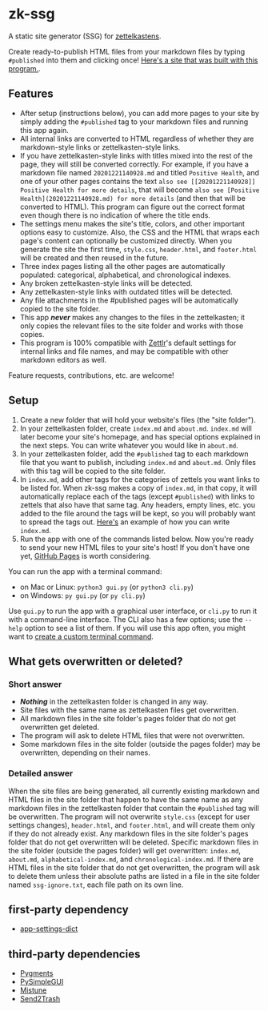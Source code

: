 # zk-ssg

A static site generator (SSG) for [zettelkastens](https://blog.viktomas.com/posts/slip-box/).

Create ready-to-publish HTML files from your markdown files by typing `#published` into them and clicking once! [Here's a site that was built with this program.](https://wheelercj.github.io/notes/).

## Features
* After setup (instructions below), you can add more pages to your site by simply adding the `#published` tag to your markdown files and running this app again.
* All internal links are converted to HTML regardless of whether they are markdown-style links or zettelkasten-style links.
* If you have zettelkasten-style links with titles mixed into the rest of the page, they will still be converted correctly. For example, if you have a markdown file named `20201221140928.md` and titled `Positive Health`, and one of your other pages contains the text `also see [[20201221140928]] Positive Health for more details`, that will become `also see [Positive Health](20201221140928.md) for more details` (and then that will be converted to HTML). This program can figure out the correct format even though there is no indication of where the title ends.
* The settings menu makes the site's title, colors, and other important options easy to customize. Also, the CSS and the HTML that wraps each page's content can optionally be customized directly. When you generate the site the first time, `style.css`, `header.html`, and `footer.html` will be created and then reused in the future.
* Three index pages listing all the other pages are automatically populated: categorical, alphabetical, and chronological indexes.
* Any broken zettelkasten-style links will be detected.
* Any zettelkasten-style links with outdated titles will be detected.
* Any file attachments in the #published pages will be automatically copied to the site folder.
* This app **_never_** makes any changes to the files in the zettelkasten; it only copies the relevant files to the site folder and works with those copies.
* This program is 100% compatible with [Zettlr](https://www.zettlr.com/)'s default settings for internal links and file names, and may be compatible with other markdown editors as well.

Feature requests, contributions, etc. are welcome!

## Setup
1. Create a new folder that will hold your website's files (the "site folder").
2. In your zettelkasten folder, create `index.md` and `about.md`. `index.md` will later become your site's homepage, and has special options explained in the next steps. You can write whatever you would like in `about.md`.
3. In your zettelkasten folder, add the `#published` tag to each markdown file that you want to publish, including `index.md` and `about.md`. Only files with this tag will be copied to the site folder.
4. In `index.md`, add other tags for the categories of zettels you want links to be listed for. When zk-ssg makes a copy of `index.md`, in that copy, it will automatically replace each of the tags (except `#published`) with links to zettels that also have that same tag. Any headers, empty lines, etc. you added to the file around the tags will be kept, so you will probably want to spread the tags out. [Here's](https://gist.github.com/wheelercj/f5a974277f2d6096471a88a2c27562f0) an example of how you can write `index.md`.
5. Run the app with one of the commands listed below. Now you're ready to send your new HTML files to your site's host! If you don't have one yet, [GitHub Pages](https://pages.github.com/) is worth considering.

You can run the app with a terminal command:
* on Mac or Linux: `python3 gui.py` (or `python3 cli.py`)
* on Windows: `py gui.py` (or `py cli.py`)

Use `gui.py` to run the app with a graphical user interface, or `cli.py` to run it with a command-line interface. The CLI also has a few options; use the `--help` option to see a list of them. If you will use this app often, you might want to [create a custom terminal command](https://wheelercj.github.io/notes/pages/20220320181252.html).

## What gets overwritten or deleted?
### Short answer
* **_Nothing_** in the zettelkasten folder is changed in any way.
* Site files with the same name as zettelkasten files get overwritten.
* All markdown files in the site folder's pages folder that do not get overwritten get deleted.
* The program will ask to delete HTML files that were not overwritten.
* Some markdown files in the site folder (outside the pages folder) may be overwritten, depending on their names.

### Detailed answer
When the site files are being generated, all currently existing markdown and HTML files in the site folder that happen to have the same name as any markdown files in the zettelkasten folder that contain the `#published` tag will be overwritten. The program will not overwrite `style.css` (except for user settings changes), `header.html`, and `footer.html`, and will create them only if they do not already exist. Any markdown files in the site folder's pages folder that do not get overwritten will be deleted. Specific markdown files in the site folder (outside the pages folder) will get overwritten: `index.md`, `about.md`, `alphabetical-index.md`, and `chronological-index.md`. If there are HTML files in the site folder that do not get overwritten, the program will ask to delete them unless their absolute paths are listed in a file in the site folder named `ssg-ignore.txt`, each file path on its own line.

## first-party dependency

* [app-settings-dict](https://github.com/wheelercj/app_settings)

## third-party dependencies

* [Pygments](https://pygments.org/)
* [PySimpleGUI](https://pysimplegui.readthedocs.io/en/latest/)
* [Mistune](https://github.com/lepture/mistune)
* [Send2Trash](https://pypi.org/project/Send2Trash/)
